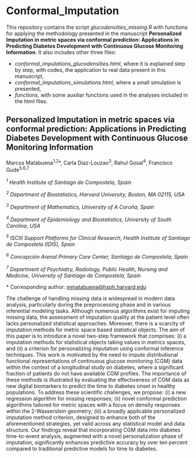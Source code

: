 # Conformal_Imputation
This repository contains the script *glucodensities_missing.R* with functions for applying the methodology presented in the manuscript **Personalized Imputation in metric spaces via conformal prediction: Applications in Predicting Diabetes Development with Continuous Glucose Monitoring Information**. It also includes other three files:
* *conformal_imputations_glucodensities.html*, where it is explained step by step, with codes, the application to real data present in this manuscript,
* *conformal_imputations_simulations.html*, where a small simulation is presented,
* *functions*, with some auxiliar functions used in the analyses included in the html files. 

## Personalized Imputation in metric spaces via conformal prediction: Applications in Predicting Diabetes Development with Continuous Glucose Monitoring Information
Marcos Matabuena<sup>1,2</sup>\*, Carla Díaz-Louzao<sup>3</sup>, Rahul Gosal<sup>4</sup>, Francisco Gude<sup>5,6,7</sup>

*<sup>1</sup> Health Institute of Santiago de Compostela, Spain*

*<sup>2</sup> Department of Biostatistics, Harvard University, Boston, MA 02115, USA*

*<sup>3</sup> Department of Mathematics, University of A Coruña, Spain*

*<sup>4</sup> Department of Epidemiology and Biostatistics, University of South Carolina, USA*

*<sup>5</sup> ISCIII Support Platforms for Clinical Research, Health Institute of Santiago de Compostela (IDIS), Spain*

*<sup>6</sup> Concepción Arenal Primary Care Center, Santiago de Compostela, Spain*

*<sup>7</sup> Department of Psychiatry, Radiology, Public Health, Nursing and Medicine, University of Santiago de Compostela, Spain*

\* Corresponding author: mmatabuena@hsph.harvard.edu

The challenge of handling missing data is widespread in modern data analysis, particularly during the preprocessing phase and in various inferential modeling tasks. Although numerous algorithms exist for imputing missing data, the assessment of imputation quality at the patient level often lacks personalized statistical approaches. Moreover, there is a scarcity of imputation methods for metric space based statistical objects. The aim of this paper is to introduce a novel two-step framework that comprises: (i) a imputation methods for statistical objects taking values in metrics spaces, and (ii) a criterion for personalizing imputation using conformal inference techniques. This work is motivated by the need to impute distributional functional representations of continuous glucose monitoring (CGM) data within the context of a longitudinal study on diabetes, where a significant fraction of patients do not have available CGM profiles. The importance of these methods is illustrated by evaluating the effectiveness of CGM data as new digital biomarkers to predict the time to diabetes onset in healthy populations. To address these scientific challenges, we propose: (i) a new regression algorithm for missing responses; (ii) novel conformal prediction algorithms tailored for metric spaces with a focus on density responses within the 2-Wasserstein geometry; (iii) a broadly applicable personalized imputation method criterion, designed to enhance both of the aforementioned strategies, yet valid across any statistical model and data structure. Our findings reveal that incorporating CGM data into diabetes time-to-event analysis, augmented with a novel personalization phase of imputation, significantly enhances predictive accuracy by over ten percent compared to traditional predictive models for time to diabetes.
